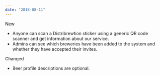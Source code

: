 ```yaml
---
date: "2018-08-11"
---
```


New
- Anyone can scan a Distribrewtion sticker using a generic QR code scanner and get information about our service.
- Admins can see which breweries have been added to the system and whether they have accepted their invites.

Changed
- Beer profile descriptions are optional.
